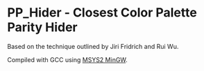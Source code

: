 # PP_Hider - Closest Color Palette Parity Hider
Based on the technique outlined by Jiri Fridrich and Rui Wu.

Compiled with GCC using [MSYS2 MinGW](https://www.mingw-w64.org/downloads/).
